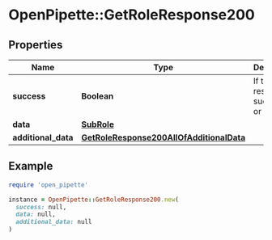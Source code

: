 # OpenPipette::GetRoleResponse200

## Properties

| Name | Type | Description | Notes |
| ---- | ---- | ----------- | ----- |
| **success** | **Boolean** | If the response is successful or not | [optional] |
| **data** | [**SubRole**](SubRole.md) |  | [optional] |
| **additional_data** | [**GetRoleResponse200AllOfAdditionalData**](GetRoleResponse200AllOfAdditionalData.md) |  | [optional] |

## Example

```ruby
require 'open_pipette'

instance = OpenPipette::GetRoleResponse200.new(
  success: null,
  data: null,
  additional_data: null
)
```

